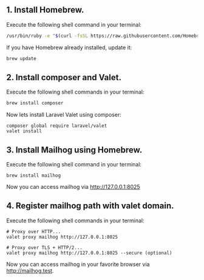 ## 1. Install Homebrew.

Execute the following shell command in your terminal:

``` bash
/usr/bin/ruby -e "$(curl -fsSL https://raw.githubusercontent.com/Homebrew/install/master/install)"
```

If you have Homebrew already installed, update it:

``` bash
brew update
```

## 2. Install composer and Valet.

Execute the following shell commands in your terminal:

``` bash
brew install composer
```
    
Now lets install Laravel Valet using composer:

```
composer global require laravel/valet
valet install
```

## 3. Install Mailhog using Homebrew.
Execute the following shell command in your terminal:

```
brew install mailhog
```

Now you can access mailhog via http://127.0.0.1:8025


## 4. Register mailhog path with valet domain.

Execute the following shell commands in your terminal:

```
# Proxy over HTTP...
valet proxy mailhog http://127.0.0.1:8025
 
# Proxy over TLS + HTTP/2...
valet proxy mailhog http://127.0.0.1:8025 --secure (optional)
```

Now you can access mailhog in your favorite browser via http://mailhog.test.